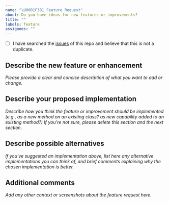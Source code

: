 ```yaml
---
name: "\U0001F381 Feature Request"
about: Do you have ideas for new features or improvements?
title: ""
labels: feature
assignees: ""
---
```


<!--
    Thank you for submitting a feature request!
-->

<!-- All the below steps should be completed before submitting your issue. Checked checkbox should look like this: [x] -->

- [ ] I have searched the [issues](https://github.com/agencyenterprise/neural-data-simulator/issues) of this repo and believe that this is not a duplicate.

## Describe the new feature or enhancement

_Please provide a clear and concise description of what you want to add or change._

## Describe your proposed implementation

_Describe how you think the feature or improvement should be implemented (e.g., as a new method on an existing class? as new capability added to an existing method?) If you're not sure, please delete this section and the next section._

## Describe possible alternatives

_If you've suggested an implementation above, list here any alternative implementations you can think of, and brief comments explaining why the chosen implementation is better._

## Additional comments

_Add any other context or screenshots about the feature request here._

